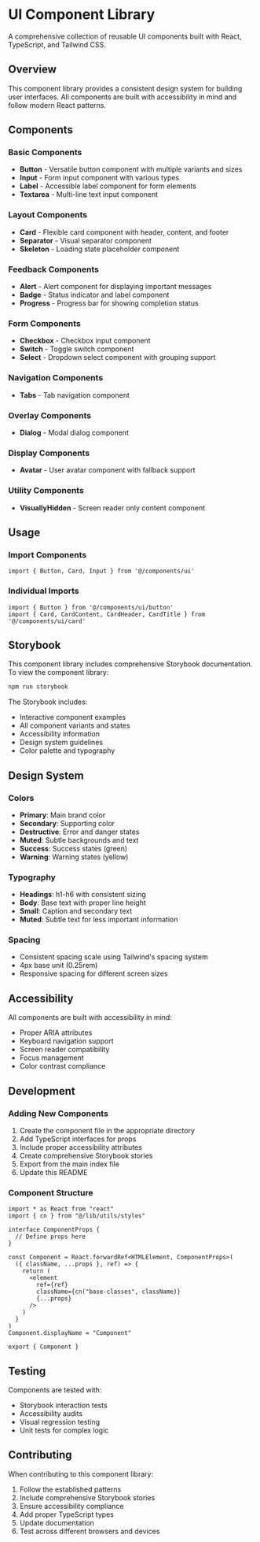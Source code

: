 # UI Component Library

A comprehensive collection of reusable UI components built with React, TypeScript, and Tailwind CSS.

## Overview

This component library provides a consistent design system for building user interfaces. All components are built with accessibility in mind and follow modern React patterns.

## Components

### Basic Components
- **Button** - Versatile button component with multiple variants and sizes
- **Input** - Form input component with various types
- **Label** - Accessible label component for form elements
- **Textarea** - Multi-line text input component

### Layout Components
- **Card** - Flexible card component with header, content, and footer
- **Separator** - Visual separator component
- **Skeleton** - Loading state placeholder component

### Feedback Components
- **Alert** - Alert component for displaying important messages
- **Badge** - Status indicator and label component
- **Progress** - Progress bar for showing completion status

### Form Components
- **Checkbox** - Checkbox input component
- **Switch** - Toggle switch component
- **Select** - Dropdown select component with grouping support

### Navigation Components
- **Tabs** - Tab navigation component

### Overlay Components
- **Dialog** - Modal dialog component

### Display Components
- **Avatar** - User avatar component with fallback support

### Utility Components
- **VisuallyHidden** - Screen reader only content component

## Usage

### Import Components

```tsx
import { Button, Card, Input } from '@/components/ui'
```

### Individual Imports

```tsx
import { Button } from '@/components/ui/button'
import { Card, CardContent, CardHeader, CardTitle } from '@/components/ui/card'
```

## Storybook

This component library includes comprehensive Storybook documentation. To view the component library:

```bash
npm run storybook
```

The Storybook includes:
- Interactive component examples
- All component variants and states
- Accessibility information
- Design system guidelines
- Color palette and typography

## Design System

### Colors
- **Primary**: Main brand color
- **Secondary**: Supporting color
- **Destructive**: Error and danger states
- **Muted**: Subtle backgrounds and text
- **Success**: Success states (green)
- **Warning**: Warning states (yellow)

### Typography
- **Headings**: h1-h6 with consistent sizing
- **Body**: Base text with proper line height
- **Small**: Caption and secondary text
- **Muted**: Subtle text for less important information

### Spacing
- Consistent spacing scale using Tailwind's spacing system
- 4px base unit (0.25rem)
- Responsive spacing for different screen sizes

## Accessibility

All components are built with accessibility in mind:
- Proper ARIA attributes
- Keyboard navigation support
- Screen reader compatibility
- Focus management
- Color contrast compliance

## Development

### Adding New Components

1. Create the component file in the appropriate directory
2. Add TypeScript interfaces for props
3. Include proper accessibility attributes
4. Create comprehensive Storybook stories
5. Export from the main index file
6. Update this README

### Component Structure

```tsx
import * as React from "react"
import { cn } from "@/lib/utils/styles"

interface ComponentProps {
  // Define props here
}

const Component = React.forwardRef<HTMLElement, ComponentProps>(
  ({ className, ...props }, ref) => {
    return (
      <element
        ref={ref}
        className={cn("base-classes", className)}
        {...props}
      />
    )
  }
)
Component.displayName = "Component"

export { Component }
```

## Testing

Components are tested with:
- Storybook interaction tests
- Accessibility audits
- Visual regression testing
- Unit tests for complex logic

## Contributing

When contributing to this component library:

1. Follow the established patterns
2. Include comprehensive Storybook stories
3. Ensure accessibility compliance
4. Add proper TypeScript types
5. Update documentation
6. Test across different browsers and devices
